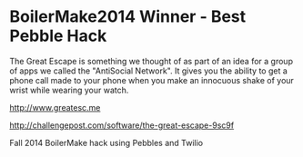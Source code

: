 BoilerMake2014 
Winner - Best Pebble Hack
==============
The Great Escape is something we thought of as part of an idea for a group of apps we called the "AntiSocial Network". It gives you the ability to get a phone call made to your phone when you make an innocuous shake of your wrist while wearing your watch.


http://www.greatesc.me

http://challengepost.com/software/the-great-escape-9sc9f 



Fall 2014 BoilerMake hack using Pebbles and Twilio
